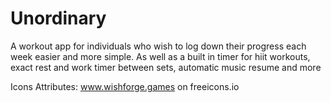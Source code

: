 # Unordinary
A workout app for individuals who wish to log down their progress each week easier and more simple. As well as a built in timer for hiit workouts, exact rest and work timer between sets, automatic music resume and more

Icons Attributes:
www.wishforge.games on freeicons.io

